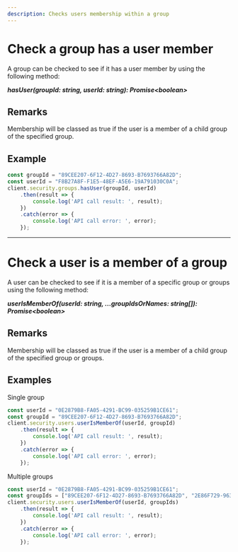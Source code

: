 ```yaml
---
description: Checks users membership within a group
---
```


# Check a group has a user member

A group can be checked to see if it has a user member by using the following method: 

***hasUser(groupId: string, userId: string): Promise&lt;boolean&gt;***

## Remarks

Membership will be classed as true if the user is a member of a child group of the specified group.

## Example

```js
const groupId = "89CEE207-6F12-4D27-8693-B7693766A82D";
const userId = "F8B27A8F-F1E5-48EF-A5E6-19A791030C0A";
client.security.groups.hasUser(groupId, userId)
    .then(result => {
        console.log('API call result: ', result);        
    })
    .catch(error => {
        console.log('API call error: ', error);        
    });
```

---

# Check a user is a member of a group

A user can be checked to see if it is a member of a specific group or groups using the following method:

***userIsMemberOf(userId: string, ...groupIdsOrNames: string[]): Promise&lt;boolean&gt;***

## Remarks

Membership will be classed as true if the user is a member of a child group of the specified group or groups.

## Examples

Single group

```js
const userId = "0E2879B8-FA05-4291-BC99-035259B1CE61";
const groupId = "89CEE207-6F12-4D27-8693-B7693766A82D";
client.security.users.userIsMemberOf(userId, groupId)
    .then(result => {
        console.log('API call result: ', result);
    })
    .catch(error => {
        console.log('API call error: ', error);        
    });
```

Multiple groups

```js
const userId = "0E2879B8-FA05-4291-BC99-035259B1CE61";
const groupIds = ["89CEE207-6F12-4D27-8693-B7693766A82D", "2E86F729-9632-4D87-B38F-DF017F90B5CC"];
client.security.users.userIsMemberOf(userId, groupIds)
    .then(result => {
        console.log('API call result: ', result);
    })
    .catch(error => {
        console.log('API call error: ', error);        
    });
```
